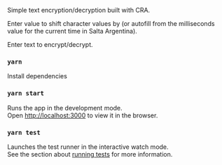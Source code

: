 Simple text encryption/decryption built with CRA.

Enter value to shift character values by (or autofill from the milliseconds value for the current time in Salta Argentina).

Enter text to encrypt/decrypt.

### `yarn`

Install dependencies

### `yarn start`

Runs the app in the development mode.\
Open [http://localhost:3000](http://localhost:3000) to view it in the browser.

### `yarn test`

Launches the test runner in the interactive watch mode.\
See the section about [running tests](https://facebook.github.io/create-react-app/docs/running-tests) for more information.
